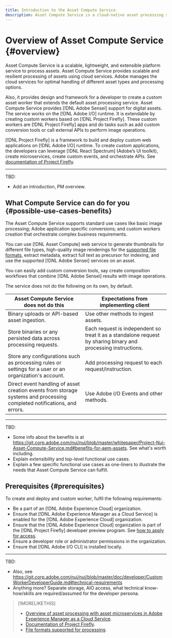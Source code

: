 ```yaml
---
title: Introduction to the Asset Compute Service.
description: Asset Compute Service is a cloud-native asset processing service that reduces complexity and improves scalability.
---
```


# Overview of Asset Compute Service {#overview}

Asset Compute Service is a scalable, lightweight, and extensible platform service to process assets. Asset Compute Service provides scalable and resilient processing of assets using cloud services. Adobe manages the cloud services for optimal handling of different asset types and processing options.

Also, it provides design and framework for a developer to create a custom asset worker that extends the default asset processing service. Asset Compute Service provides [!DNL Adobe Sensei] support for digital assets. The service works on the [!DNL Adobe I/O] runtime. It is extendable by creating custom workers based on [!DNL Project Firefly]. These custom workers are [!DNL Project Firefly] apps and do tasks such as add custom conversion tools or call external APIs to perform image operations.

[!DNL Project Firefly] is a framework to build and deploy custom web applications on [!DNL Adobe I/O] runtime. To create custom applications, the developers can leverage [!DNL React Spectrum] (Adobe’s UI toolkit), create microservices, create custom events, and orchestrate APIs. See [documentation of Project Firefly](https://www.adobe.io/apis/experienceplatform/project-firefly/docs.html).

---
TBD:

* Add an introduction, PM overview.

## What Compute Service can do for you {#possible-use-cases-benefits}

The Asset Compute Service supports standard use cases like basic image processing; Adobe application specific conversions; and custom workers creation that orchestrate complex business requirements.

You can use [!DNL Asset Compute] web service to generate thumbnails for different file types, high-quality image renderings for the [supported file formats](https://docs.adobe.com/content/help/en/experience-manager-cloud-service/assets/file-format-support.html), extract metadata, extract full text as precursor for indexing, and use the supported [!DNL Adobe Sensei] services on an asset.

You can easily add custom conversion tools, say create composition workflows that combine [!DNL Adobe Sensei] results with image operations.

The service does not do the following on its own, by default.

|Asset Compute Service does not do this|Expectations from implementing client|
|---|---|
| Binary uploads or API-based asset ingestion. | Use other methods to ingest assets. |
| Store binaries or any persisted data across processing requests.| Each request is independent so treat it as a standalone request by sharing binary and processing instructions. |
| Store any configurations such as processing rules or settings for a user or an organization's account. | Add processing request to each request/instruction. |
| Direct event handling of asset creation events from storage systems and processing completed notifications, and errors. | Use Adobe I/O Events and other methods. |

---
TBD:

* Some info about the benefits is at https://git.corp.adobe.com/nui/nui/blob/master/whitepaper/Project-Nui-Asset-Compute-Service.md#benefits-for-aem-assets. See what's worth including.
* Explain extensibility and top-level functional use cases.
* Explain a few specific functional use cases as one-liners to illustrate the needs that Asset Compute Service can fulfill.

## Prerequisites {#prerequisites}

To create and deploy and custom worker, fulfil the following requirements:

* Be a part of an [!DNL Adobe Experience Cloud] organization. <!-- how to check and where to ask? -->
* Ensure that [!DNL Adobe Experience Manager as a Cloud Service] is enabled for the [!DNL Adobe Experience Cloud] organization. <!-- how to check and where to ask? -->
* Ensure that the [!DNL Adobe Experience Cloud] organization is part of the [!DNL Project Firefly] developer preview program. See [how to apply for access](https://github.com/AdobeDocs/project-firefly/blob/master/overview/getting_access.md).
* Ensure a developer role or administrator permissions in the organization.
* Ensure that [!DNL Adobe I/O CLI] is installed locally. <!-- Link to CLI GitHub for more info. -->

---
TBD:

* Also, see https://git.corp.adobe.com/nui/nui/blob/master/doc/developer/CustomWorkerDeveloperGuide.md#technical-requirements
* Anything more? Separate storage, AIO access, what technical know-how/skills are required/assumed for the developer persona.

<!--

TBD: When RNs will be required, uncomment this section.

## Release notes of Asset Compute Service {#release-notes}

-->

>[!MORELIKETHIS]
>
>* [Overview of asset processing with asset microservices in Adobe Experience Manager as a Cloud Service](https://docs.adobe.com/content/help/en/experience-manager-cloud-service/assets/asset-microservices-overview.html).
>* [Documentation of Project Firefly](https://www.adobe.io/apis/experienceplatform/project-firefly/docs.html).
>* [File formats supported for processing](https://docs.adobe.com/content/help/en/experience-manager-cloud-service/assets/file-format-support.html).
